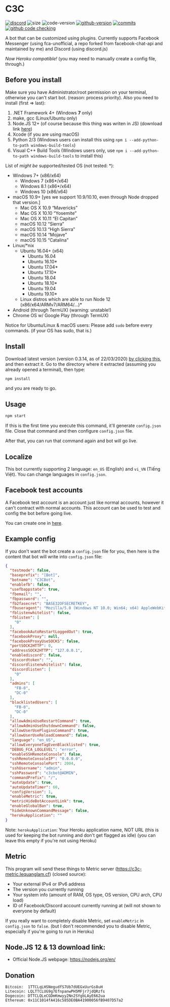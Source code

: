 # C3C
<a href="https://discord.gg/2A4bYJu"><img alt="discord" src="https://img.shields.io/discord/591223706643070976.svg?style=flat-square&label=discord"></a> <img alt="size" src="https://img.shields.io/github/repo-size/lequanglam/c3c.svg?style=flat-square&label=size"> <img alt="code-version" src="https://img.shields.io/badge/dynamic/json?color=red&label=code%20version&prefix=v&query=%24.version&url=https%3A%2F%2Fraw.githubusercontent.com%2Flequanglam%2Fc3c%2Fmaster%2Fpackage.json&style=flat-square"> <a href="https://github.com/lequanglam/c3c/releases"> <img alt="github-version" src="https://img.shields.io/github/v/release/lequanglam/c3c?include_prereleases&label=github%20version&style=flat-square"></a> <a href="https://github.com/lequanglam/c3c/commits"> <img alt="commits" src="https://img.shields.io/github/commit-activity/m/lequanglam/c3c.svg?label=commit&style=flat-square"></a> 
<a href="https://github.com/lequanglam/c3c/actions"><img alt="github code checking" src="https://github.com/lequanglam/c3c/workflows/Node.js%20CI/badge.svg?event=push&label=github%20code%20check&style=flat-square"></a>

A bot that can be customized using plugins. Currently supports Facebook Messenger (using fca-unofficial, a repo forked from facebook-chat-api and maintained by me) and Discord (using discord.js)

_Now Heroku compatible!_ (you may need to manually create a config file, through.)

## Before you install
Make sure you have Administrator/root permission on your terminal, otherwise you can't start bot. (reason: process priority).
Also you need to install (first => last):

1. .NET Framework 4+ (Windows **7** only)
2. make, gcc (Linux/Ubuntu only)
3. Node.JS 12+ (of course because this thing was writen in JS) (download link <a href="#Download">here</a>)
4. Xcode (if you are using macOS)
5. Python 2/3 (Windows users can install this using `npm i --add-python-to-path windows-build-tools`)
6. Visual C++ Build Tools (Windows users only, use `npm i --add-python-to-path windows-build-tools` to install this)


List of *might be* supported/tested OS (not tested: \*):
- Windows 7+ (x86/x64)
  - Windows 7 (x86\*/x64)
  - Windows 8.1 (x86\*/x64)
  - Windows 10 (x86/x64)
- macOS 10.9+ [yes we support 10.9/10.10, even through Node dropped that version.]
  - Mac OS X 10.9 “Mavericks”
  - Mac OS X 10.10 “Yosemite”
  - Mac OS X 10.11 “El Capitan”
  - macOS 10.12 “Sierra”
  - macOS 10.13 “High Sierra”
  - macOS 10.14 “Mojave”
  - macOS 10.15 “Catalina”
- Linux/*nix
  - Ubuntu 16.04+ (x64)
    - Ubuntu 16.04
    - Ubuntu 16.10\*
    - Ubuntu 17.04\*
    - Ubuntu 17.10\*
    - Ubuntu 18.04
    - Ubuntu 18.10\*
    - Ubuntu 19.04
    - Ubuntu 19.10\*
  - Linux distros which are able to run Node 12 (x86/x64/ARMv7/ARM64/...)\*
- Android (through TermUX) (warning: unstable!)
- Chrome OS w/ Google Play (through TermUX)

Notice for Ubuntu/Linux & macOS users: Please add `sudo` before every commands. (if your OS has sudo, that is.)

## Install
Download latest version (version 0.3.14, as of 22/03/2020) <a href="https://github.com/lequanglam/c3c/archive/0.3.14.zip">by clicking this</a>, and then extract it. Go to the directory where it extracted (assuming you already opened a terminal), then type: 
```bash
npm install
``` 
and you are ready to go.

## Usage
```bash
npm start
```

If this is the first time you execute this command, it'll generate `config.json` file. Close that command and then configure `config.json` file.

After that, you can run that command again and bot will go live.

## Localize
This bot currently supporting 2 language: `en_US` (English) and `vi_VN` (Tiếng Việt). You can change languages in `config.json`.

## Facebook test accounts
A Facebook test account is an account just like normal accounts, however it can't contract with normal accounts. This account can be used to test and config the bot before going live.

You can create one in [here](https://www.facebook.com/whitehat/accounts/).

## Example config
If you don't want the bot create a `config.json` file for you, then here is the content that bot will write into `config.json` file:
```json
{
  "testmode": false,
  "baseprefix": "[Bot]",
  "botname": "C3CBot",
  "enablefb": false,
  "usefbappstate": true,
  "fbemail": "",
  "fbpassword": "",
  "fb2fasecret": "BASE32OFSECRETKEY",
  "fbuseragent": "Mozilla/5.0 (Windows NT 10.0; Win64; x64) AppleWebKit/537.36 (KHTML, like Gecko) Chrome/80.0.3987.116 Safari/537.36",
  "fblistenwhitelist": false,
  "fblisten": [
    "0"
  ],
  "facebookAutoRestartLoggedOut": true,
  "facebookProxy": null,
  "facebookProxyUseSOCKS": false,
  "portSOCK2HTTP": 0,
  "addressSOCK2HTTP": "127.0.0.1",
  "enablediscord": false,
  "discordtoken": "",
  "discordlistenwhitelist": false,
  "discordlisten": [
    "0"
  ],
  "admins": [
    "FB-0",
    "DC-0"
  ],
  "blacklistedUsers": [
    "FB-0", 
    "DC-0"
  ],
  "allowAdminUseRestartCommand": true,
  "allowAdminUseShutdownCommand": false,
  "allowUserUsePluginsCommand": true,
  "allowUserUseReloadCommand": false,
  "language": "en_US",
  "allowEveryoneTagEvenBlacklisted": true,
  "DEBUG_FCA_LOGLEVEL": "error",
  "enableSSHRemoteConsole": false,
  "sshRemoteConsoleIP": "0.0.0.0",
  "sshRemoteConsolePort": 2004,
  "sshUsername": "admin",
  "sshPassword": "c3cbot@ADMIN",
  "commandPrefix": "/",
  "autoUpdate": true,
  "autoUpdateTimer": 60,
  "configVersion": 1,
  "enableMetric": true,
  "metricHideBotAccountLink": true,
  "enableGlobalBan": true,
  "hideUnknownCommandMessage": false,
  "herokuApplication": ""
}
```
Note: `herokuApplication`: Your Heroku application name, NOT URL (this is used for keeping the bot running and don't get flagged as idle) (you can leave this empty if you're not using Heroku)

## Metric
This program will send these things to Metric server (<https://c3c-metric.lequanglam.cf>) (closed source):
- Your external IPv4 or IPv6 address
- The version you currently running
- Your system info (amount of RAM, OS type, OS version, CPU arch, CPU load)
- ID of Facebook/Discord account currently running at (will not shown to everyone by default)

If you really want to completely disable Metric, set `enableMetric` in `config.json` to `false`. (but I don't recommended you to disable Metric, especially if you're going to run in Heroku)

<span name="Download"></span>
## Node.JS 12 & 13 download link:
- Official Node.JS webpage: https://nodejs.org/en/

## Donation
```
Bitcoin:  1TTCLqLHSNegudfS7Ub7dUEGxUurGs8uH
Litecoin: LQLTTCLUG9g7EfnpanwPH5MFjr7jdQRzfs
Dogecoin: DTTCLQLeCGDmKmwyy2Nn2SYgbLAyE662ua
Ethereum: 0x11C1014fA416c585DE0BA41900056fB9407D57a2
```
